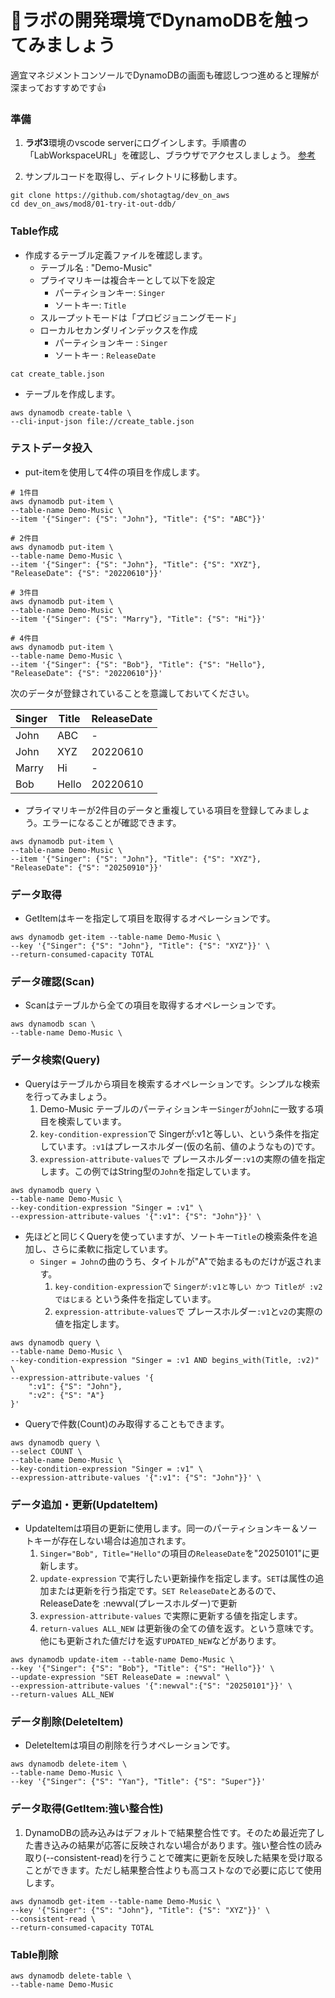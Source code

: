 # 🚀ラボの開発環境でDynamoDBを触ってみましょう

適宜マネジメントコンソールでDynamoDBの画面も確認しつつ進めると理解が深まっておすすめです👍

### 準備

1. **ラボ3**環境のvscode serverにログインします。手順書の「LabWorkspaceURL」を確認し、ブラウザでアクセスしましょう。
[参考](https://github.com/shotagtag/dev_on_aws/tree/main/mod3/01-try-it-out-awstools#%E3%83%A9%E3%83%9C1%E7%92%B0%E5%A2%83%E3%81%A7-vscode-server-%E3%81%AB%E6%8E%A5%E7%B6%9A%E3%81%97%E3%81%BE%E3%81%97%E3%82%87%E3%81%86)

1. サンプルコードを取得し、ディレクトリに移動します。
```
git clone https://github.com/shotagtag/dev_on_aws
cd dev_on_aws/mod8/01-try-it-out-ddb/
```

### Table作成

* 作成するテーブル定義ファイルを確認します。
  * テーブル名 : "Demo-Music"
  * プライマリキーは複合キーとして以下を設定
    * パーティションキー: `Singer`
    * ソートキー: `Title`
  * スループットモードは「プロビジョニングモード」
  * ローカルセカンダリインデックスを作成
    * パーティションキー : `Singer`
    * ソートキー : `ReleaseDate`

```
cat create_table.json
```

* テーブルを作成します。

```shell
aws dynamodb create-table \
--cli-input-json file://create_table.json
```

### テストデータ投入

* put-itemを使用して4件の項目を作成します。
  
```shell
# 1件目
aws dynamodb put-item \
--table-name Demo-Music \
--item '{"Singer": {"S": "John"}, "Title": {"S": "ABC"}}'

# 2件目
aws dynamodb put-item \
--table-name Demo-Music \
--item '{"Singer": {"S": "John"}, "Title": {"S": "XYZ"}, "ReleaseDate": {"S": "20220610"}}'

# 3件目
aws dynamodb put-item \
--table-name Demo-Music \
--item '{"Singer": {"S": "Marry"}, "Title": {"S": "Hi"}}'

# 4件目
aws dynamodb put-item \
--table-name Demo-Music \
--item '{"Singer": {"S": "Bob"}, "Title": {"S": "Hello"}, "ReleaseDate": {"S": "20220610"}}'
```

次のデータが登録されていることを意識しておいてください。

| Singer | Title | ReleaseDate |
|--------|-------|-------------|
| John   | ABC   | -           |
| John   | XYZ   | 20220610    |
| Marry  | Hi    | -           |
| Bob    | Hello | 20220610    |


* プライマリキーが2件目のデータと重複している項目を登録してみましょう。エラーになることが確認できます。
```
aws dynamodb put-item \
--table-name Demo-Music \
--item '{"Singer": {"S": "John"}, "Title": {"S": "XYZ"}, "ReleaseDate": {"S": "20250910"}}'
```

### データ取得

* GetItemはキーを指定して項目を取得するオペレーションです。

```shell
aws dynamodb get-item --table-name Demo-Music \
--key '{"Singer": {"S": "John"}, "Title": {"S": "XYZ"}}' \
--return-consumed-capacity TOTAL
```

### データ確認(Scan)

* Scanはテーブルから全ての項目を取得するオペレーションです。

```shell
aws dynamodb scan \
--table-name Demo-Music \
```

### データ検索(Query)

* Queryはテーブルから項目を検索するオペレーションです。シンプルな検索を行ってみましょう。
  1. Demo-Music テーブルのパーティションキー`Singer`が`John`に一致する項目を検索しています。
  1. `key-condition-expression`で Singerが:v1と等しい、という条件を指定しています。`:v1`はプレースホルダー(仮の名前、値のようなもの)です。
  1. `expression-attribute-values`で プレースホルダー`:v1`の実際の値を指定します。この例ではString型の`John`を指定しています。

```shell
aws dynamodb query \
--table-name Demo-Music \
--key-condition-expression "Singer = :v1" \
--expression-attribute-values '{":v1": {"S": "John"}}' \
```

* 先ほどと同じくQueryを使っていますが、ソートキー`Title`の検索条件を追加し、さらに柔軟に指定しています。
  * `Singer = John`の曲のうち、タイトルが"A"で始まるものだけが返されます。
    1. `key-condition-expression`で `Singerが:v1と等しい かつ Titleが :v2 ではじまる` という条件を指定しています。
    1. `expression-attribute-values`で プレースホルダー`:v1`と`v2`の実際の値を指定します。

```
aws dynamodb query \
--table-name Demo-Music \
--key-condition-expression "Singer = :v1 AND begins_with(Title, :v2)" \
--expression-attribute-values '{
    ":v1": {"S": "John"},
    ":v2": {"S": "A"}
}'
```

* Queryで件数(Count)のみ取得することもできます。

```shell
aws dynamodb query \
--select COUNT \
--table-name Demo-Music \
--key-condition-expression "Singer = :v1" \
--expression-attribute-values '{":v1": {"S": "John"}}' \
```

### データ追加・更新(UpdateItem)

* UpdateItemは項目の更新に使用します。同一のパーティションキー＆ソートキーが存在しない場合は追加されます。
  1. `Singer="Bob", Title="Hello"`の項目の`ReleaseDate`を"20250101"に更新します。
  1. `update-expression` で実行したい更新操作を指定します。`SET`は属性の追加または更新を行う指定です。`SET ReleaseDate`とあるので、ReleaseDateを :newval(プレースホルダー)で更新
  1. `expression-attribute-values` で実際に更新する値を指定します。
  1. `return-values ALL_NEW` は更新後の全ての値を返す。という意味です。他にも更新された値だけを返す`UPDATED_NEW`などがあります。

```shell
aws dynamodb update-item --table-name Demo-Music \
--key '{"Singer": {"S": "Bob"}, "Title": {"S": "Hello"}}' \
--update-expression "SET ReleaseDate = :newval" \
--expression-attribute-values '{":newval":{"S": "20250101"}}' \
--return-values ALL_NEW
```

### データ削除(DeleteItem)

* DeleteItemは項目の削除を行うオペレーションです。

```shell
aws dynamodb delete-item \
--table-name Demo-Music \
--key '{"Singer": {"S": "Yan"}, "Title": {"S": "Super"}}'
```

### データ取得(GetItem:強い整合性)

1. DynamoDBの読み込みはデフォルトで結果整合性です。そのため最近完了した書き込みの結果が応答に反映されない場合があります。強い整合性の読み取り(--consistent-read)を行うことで確実に更新を反映した結果を受け取ることができます。ただし結果整合性よりも高コストなので必要に応じて使用します。

```shell
aws dynamodb get-item --table-name Demo-Music \
--key '{"Singer": {"S": "John"}, "Title": {"S": "XYZ"}}' \
--consistent-read \
--return-consumed-capacity TOTAL
```

### Table削除
```shell
aws dynamodb delete-table \
--table-name Demo-Music
```
